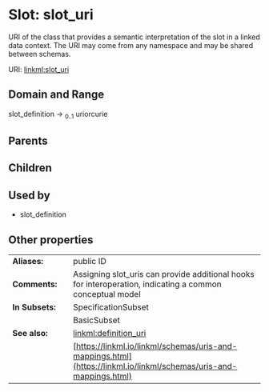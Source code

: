 
# Slot: slot_uri


URI of the class that provides a semantic interpretation of the slot in a linked data context. The URI may come from any namespace and may be shared between schemas.

URI: [linkml:slot_uri](https://w3id.org/linkml/slot_uri)


## Domain and Range

slot_definition &#8594;  <sub>0..1</sub> uriorcurie

## Parents


## Children


## Used by

 * slot_definition

## Other properties

|  |  |  |
| --- | --- | --- |
| **Aliases:** | | public ID |
| **Comments:** | | Assigning slot_uris can provide additional hooks for interoperation, indicating a common conceptual model |
| **In Subsets:** | | SpecificationSubset |
|  | | BasicSubset |
| **See also:** | | [linkml:definition_uri](linkml:definition_uri) |
|  | | [https://linkml.io/linkml/schemas/uris-and-mappings.html](https://linkml.io/linkml/schemas/uris-and-mappings.html) |

